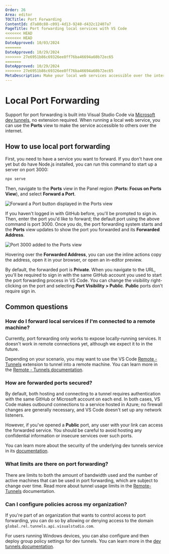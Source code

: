 ```yaml
---
Order: 26
Area: editor
TOCTitle: Port Forwarding
ContentId: d7a80c88-c091-4d13-9240-d432c12407a7
PageTitle: Port forwarding local services with VS Code
<<<<<<< HEAD
<<<<<<< HEAD
DateApproved: 10/03/2024
=======
DateApproved: 10/29/2024
>>>>>>> 27e6951b86c69326ee8ff76ba46694a60b72ec65
=======
DateApproved: 10/29/2024
>>>>>>> 27e6951b86c69326ee8ff76ba46694a60b72ec65
MetaDescription: Make your local web services accessible over the internet with Visual Studio Code
---
```

# Local Port Forwarding

Support for port forwarding is built into Visual Studio Code via [Microsoft dev tunnels](https://learn.microsoft.com/azure/developer/dev-tunnels/overview), no extension required. When running a local web service, you can use the **Ports** view to make the service accessible to others over the internet.

## How to use local port forwarding

First, you need to have a service you want to forward. If you don't have one yet but do have Node.js installed, you can run this command to start up a server on port 3000:

```bash
npx serve
```

Then, navigate to the **Ports** view in the Panel region (**Ports: Focus on Ports View**), and select **Forward a Port**.

![Forward a Port button displayed in the Ports view](images/port-forwarding/ports-view.png)

If you haven't logged in with GitHub before, you'll be prompted to sign in. Then, enter the port you'd like to forward; the default port using the above command is port 3000. Once you do, the port forwarding system starts and the **Ports** view updates to show the port you forwarded and its **Forwarded Address**.

![Port 3000 added to the Ports view](images/port-forwarding/forwarded-port.png)

Hovering over the **Forwarded Address**, you can use the inline actions copy the address, open it in your browser, or open an in-editor preview.

By default, the forwarded port is **Private**. When you navigate to the URL, you'll be required to sign in with the same GitHub account you used to start the port forwarding process in VS Code. You can change the visibility right-clicking on the port and selecting **Port Visibility > Public**. **Public** ports don't require sign in.

## Common questions

### How do I forward local services if I'm connected to a remote machine?

Currently, port forwarding only works to expose locally-running services. It doesn't work in remote connections yet, although we expect it to in the future.

Depending on your scenario, you may want to use the VS Code [Remote - Tunnels](https://marketplace.visualstudio.com/items?itemName=ms-vscode.remote-server) extension to tunnel into a remote machine. You can learn more in the [Remote - Tunnels documentation](/docs/remote/tunnels.md).

### How are forwarded ports secured?

By default, both hosting and connecting to a tunnel requires authentication with the same GitHub or Microsoft account on each end. In both cases, VS Code makes outbound connections to a service hosted in Azure; no firewall changes are generally necessary, and VS Code doesn't set up any network listeners.

However, if you've opened a **Public** port, any user with your link can access the forwarded service. You should be careful to avoid hosting any confidential information or insecure services over such ports.

You can learn more about the security of the underlying dev tunnels service in its [documentation](https://learn.microsoft.com/azure/developer/dev-tunnels/security).

### What limits are there on port forwarding?

There are limits to both the amount of bandwidth used and the number of active machines that can be used in port forwarding, which are subject to change over time. Read more about tunnel usage limits in the [Remote-Tunnels](https://aka.ms/vscode-dev-tunnel-limit) documentation.

### Can I configure policies across my organization?

If you're part of an organization that wants to control access to port forwarding, you can do so by allowing or denying access to the domain `global.rel.tunnels.api.visualstudio.com`.

For users running Windows devices, you can also configure and then deploy group policy settings for dev tunnels. You can learn more in the [dev tunnels documentation](https://learn.microsoft.com/azure/developer/dev-tunnels/policies).